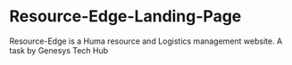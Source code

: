 # Resource-Edge-Landing-Page
Resource-Edge is a Huma resource and Logistics management website. A task by Genesys Tech Hub
